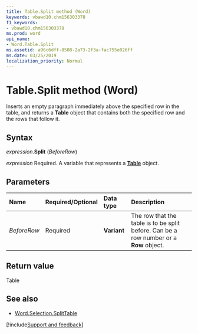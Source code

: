 ```yaml
---
title: Table.Split method (Word)
keywords: vbawd10.chm156303378
f1_keywords:
- vbawd10.chm156303378
ms.prod: word
api_name:
- Word.Table.Split
ms.assetid: a96c6dff-8508-2a73-2f3a-fac755e026ff
ms.date: 03/25/2019
localization_priority: Normal
---
```



# Table.Split method (Word)

Inserts an empty paragraph immediately above the specified row in the table, and returns a **Table** object that contains both the specified row and the rows that follow it.


## Syntax

_expression_.**Split** (_BeforeRow_)

_expression_ Required. A variable that represents a **[Table](Word.Table.md)** object.


## Parameters

|Name|Required/Optional|Data type|Description|
|:-----|:-----|:-----|:-----|
| _BeforeRow_|Required| **Variant**|The row that the table is to be split before. Can be a row number or a **Row** object.|

## Return value

Table

## See also

- [Word.Selection.SplitTable](Word.Selection.SplitTable.md)

[!include[Support and feedback](~/includes/feedback-boilerplate.md)]